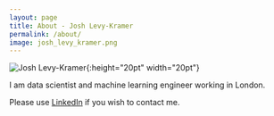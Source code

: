 ```yaml
---
layout: page
title: About - Josh Levy-Kramer
permalink: /about/
image: josh_levy_kramer.png
---
```


![Josh Levy-Kramer](https://raw.githubusercontent.com/joshlk/robotchinwag.com/master/static/img/josh_levy_kramer.png  "Josh Levy-Kramer"){:height="20pt" width="20pt"}

I am data scientist and machine learning engineer working in London.

Please use [LinkedIn](https://www.linkedin.com/in/joshlevykramer) if you wish to contact me.
